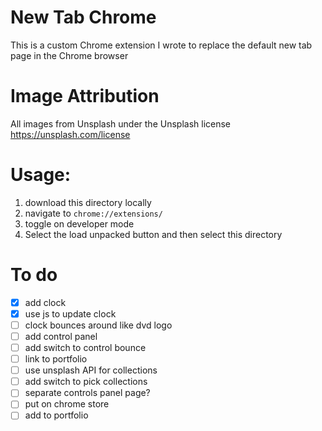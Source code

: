 # New Tab Chrome
This is a custom Chrome extension I wrote to replace the default new tab page in the Chrome browser

# Image Attribution
All images from Unsplash under the Unsplash license https://unsplash.com/license

# Usage:
1. download this directory locally
2. navigate to `chrome://extensions/` 
3. toggle on developer mode
4. Select the load unpacked button and then select this directory 

# To do 
- [x] add clock
- [x] use js to update clock
- [ ] clock bounces around like dvd logo
- [ ] add control panel
- [ ] add switch to control bounce
- [ ] link to portfolio
- [ ] use unsplash API for collections
- [ ] add switch to pick collections
- [ ] separate controls panel page?
- [ ] put on chrome store
- [ ] add to portfolio
